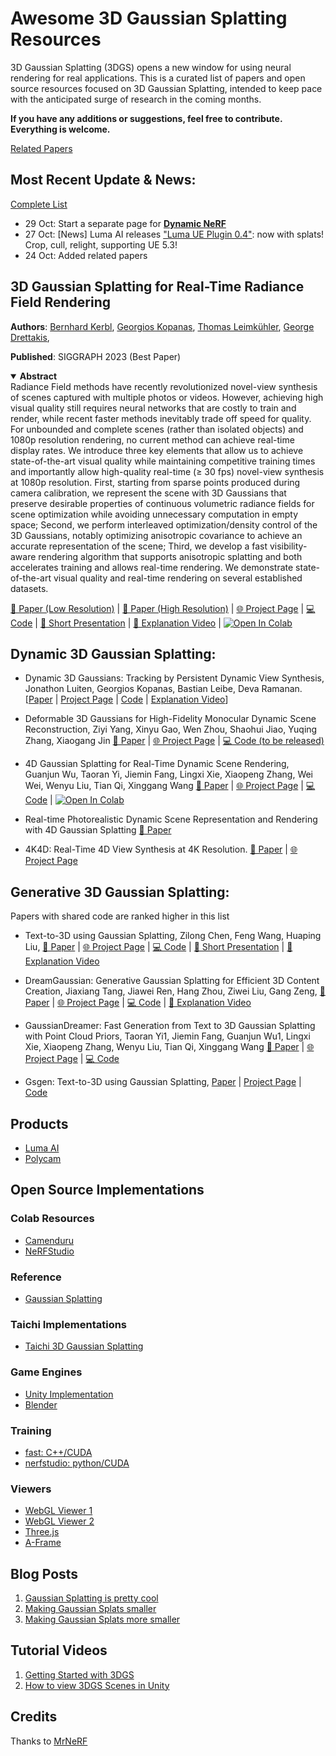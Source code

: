 # Awesome 3D Gaussian Splatting Resources 
3D Gaussian Splatting (3DGS) opens a new window for using neural rendering for real applications. 
This is a curated list of papers and open source resources focused on 3D Gaussian Splatting, intended to keep pace with the anticipated surge of research in the coming months. 

**If you have any additions or suggestions, feel free to contribute. Everything is welcome.**

[Related Papers](./PointCloud.md)
## Most Recent Update & News:
[Complete List](./UpdateLog.md)
- 29 Oct: Start a separate page for [**Dynamic NeRF**](./dynamic)
- 27 Oct: [News] Luma AI releases ["Luma UE Plugin 0.4"](https://twitter.com/LumaLabsAI/status/1717979512313364626): now with splats! Crop, cull, relight, supporting UE 5.3!
- 24 Oct: Added related papers


## 3D Gaussian Splatting for Real-Time Radiance Field Rendering

**Authors**: [Bernhard Kerbl](https://scholar.google.at/citations?user=jeasMB0AAAAJ&hl=en), [Georgios Kopanas](https://scholar.google.com/citations?user=QLWLLHMAAAAJ), [Thomas Leimkühler](https://www-sop.inria.fr/members/Thomas-Sebastian.Leimkuhler/), [George Drettakis](https://scholar.google.fr/citations?user=LGo5J4IAAAAJ&hl=en), 

**Published**: SIGGRAPH 2023 (Best Paper)

<details open>
<summary><b>Abstract</b></summary>
Radiance Field methods have recently revolutionized novel-view synthesis of scenes captured with multiple photos or videos. However, achieving high visual quality still requires neural networks that are costly to train and render, while recent faster methods inevitably trade off speed for quality. For unbounded and complete scenes (rather than isolated objects) and 1080p resolution rendering, no current method can achieve real-time display rates. We introduce three key elements that allow us to achieve state-of-the-art visual quality while maintaining competitive training times and importantly allow high-quality real-time (≥ 30 fps) novel-view synthesis at 1080p resolution. First, starting from sparse points produced during camera calibration, we represent the scene with 3D Gaussians that preserve desirable properties of continuous volumetric radiance fields for scene optimization while avoiding unnecessary computation in empty space; Second, we perform interleaved optimization/density control of the 3D Gaussians, notably optimizing anisotropic covariance to achieve an accurate representation of the
scene; Third, we develop a fast visibility-aware rendering algorithm that supports anisotropic splatting and both accelerates training and allows real-time rendering. We demonstrate state-of-the-art visual quality and real-time rendering on several established datasets.
</details>
  
[📄 Paper (Low Resolution)](https://repo-sam.inria.fr/fungraph/3d-gaussian-splatting/3d_gaussian_splatting_low.pdf) | [📄 Paper (High Resolution)](https://repo-sam.inria.fr/fungraph/3d-gaussian-splatting/3d_gaussian_splatting_high.pdf) | [🌐 Project Page](https://repo-sam.inria.fr/fungraph/3d-gaussian-splatting/) | [💻 Code](https://github.com/graphdeco-inria/gaussian-splatting) | [🎥 Short Presentation](https://youtu.be/T_kXY43VZnk?si=DrkbDFxQAv5scQNT) | [🎥 Explanation Video](https://www.youtube.com/live/xgwvU7S0K-k?si=edF8NkYtsRbgTbKi) | [![Open In Colab](https://colab.research.google.com/assets/colab-badge.svg)](https://colab.research.google.com/github/pdaicode/awesome-3dgs/blob/master/colabs/gaussian_splatting_colab.ipynb)

## Dynamic 3D Gaussian Splatting:
- Dynamic 3D Gaussians: Tracking by Persistent Dynamic View Synthesis, Jonathon Luiten, Georgios Kopanas, Bastian Leibe, Deva Ramanan. 
[[Paper](https://dynamic3dgaussians.github.io/paper.pdf) | [Project Page](https://dynamic3dgaussians.github.io/) | [Code](https://github.com/JonathonLuiten/Dynamic3DGaussians) | [Explanation Video](https://www.youtube.com/live/hDuy1TgD8I4?si=6oGN0IYnPRxOibpg)]

- Deformable 3D Gaussians for High-Fidelity Monocular Dynamic Scene Reconstruction, Ziyi Yang, Xinyu Gao, Wen Zhou, Shaohui Jiao, Yuqing Zhang, Xiaogang Jin 
[📄 Paper](https://arxiv.org/pdf/2309.13101.pdf) | [🌐 Project Page](https://ingra14m.github.io/Deformable-Gaussians/) | [💻 Code (to be released)](https://github.com/ingra14m/Deformable-3D-Gaussians) 

- 4D Gaussian Splatting for Real-Time Dynamic Scene Rendering, Guanjun Wu, Taoran Yi, Jiemin Fang, Lingxi Xie, Xiaopeng Zhang, Wei Wei, Wenyu Liu, Tian Qi, Xinggang Wang
[📄 Paper](https://arxiv.org/pdf/2310.08528.pdf) | [🌐 Project Page](https://guanjunwu.github.io/4dgs/) | [💻 Code](https://github.com/hustvl/4DGaussians) | [![Open In Colab](https://colab.research.google.com/assets/colab-badge.svg)](https://colab.research.google.com/github/pdaicode/awesome-3dgs/blob/master/colabs/4DGaussians.ipynb)
  
- Real-time Photorealistic Dynamic Scene Representation and Rendering with 4D Gaussian Splatting
[📄 Paper](https://arxiv.org/pdf/2310.10642.pdf) 

- 4K4D: Real-Time 4D View Synthesis at 4K Resolution. [📄 Paper](https://drive.google.com/file/d/1Y-C6ASIB8ofvcZkyZ_Vp-a2TtbiPw1Yx/view?usp=sharing) | [🌐 Project Page](https://zju3dv.github.io/4k4d/)

## Generative 3D Gaussian Splatting:
Papers with shared code are ranked higher in this list

- Text-to-3D using Gaussian Splatting, Zilong Chen, Feng Wang, Huaping Liu, [📄 Paper](https://arxiv.org/pdf/2309.16585.pdf) | [🌐 Project Page](https://gsgen3d.github.io/) | [💻 Code](https://github.com/gsgen3d/gsgen) | [🎥 Short Presentation](https://streamable.com/28snte) | [🎥 Explanation Video](https://www.youtube.com/live/l956ye13F8M?si=ZkvFL_lsY5OQUB7e)


- DreamGaussian: Generative Gaussian Splatting for Efficient 3D Content Creation, Jiaxiang Tang, Jiawei Ren, Hang Zhou, Ziwei Liu, Gang Zeng, [📄 Paper](https://arxiv.org/pdf/2309.16653.pdf) | [🌐 Project Page](https://dreamgaussian.github.io/) | [💻 Code](https://github.com/dreamgaussian/dreamgaussian) | [🎥 Explanation Video](https://www.youtube.com/live/l956ye13F8M?si=ZkvFL_lsY5OQUB7e)

- GaussianDreamer: Fast Generation from Text to 3D Gaussian Splatting with Point Cloud Priors, Taoran Yi1, Jiemin Fang, Guanjun Wu1, Lingxi Xie, Xiaopeng Zhang, Wenyu Liu, Tian Qi, Xinggang Wang 
[📄 Paper](https://arxiv.org/pdf/2310.08529.pdf) | [🌐 Project Page](https://taoranyi.com/gaussiandreamer/) | [💻 Code](https://github.com/hustvl/GaussianDreamer) 

- Gsgen: Text-to-3D using Gaussian Splatting, 
[Paper](https://arxiv.org/abs/2309.16585) | [Project Page](https://gsgen3d.github.io/) | [Code](https://github.com/gsgen3d/gsgen) 

## Products
- [Luma AI](https://lumalabs.ai/interactive-scenes)
- [Polycam](https://poly.cam/gaussian-splatting)

## Open Source Implementations 

### Colab Resources
- [Camenduru](https://github.com/camenduru/gaussian-splatting-colab)
- [NeRFStudio](https://github.com/nerfstudio-project/nerfstudio/blob/main/colab/demo.ipynb)

### Reference 
- [Gaussian Splatting](https://github.com/graphdeco-inria/gaussian-splatting)

### Taichi Implementations
- [Taichi 3D Gaussian Splatting](https://github.com/wanmeihuali/taichi_3d_gaussian_splatting)

### Game Engines 
- [Unity Implementation](https://github.com/aras-p/UnityGaussianSplatting)
- [Blender](https://github.com/ReshotAI/gaussian-splatting-blender-addon)

### Training
- [fast: C++/CUDA](https://github.com/MrNeRF/gaussian-splatting-cuda)
- [nerfstudio: python/CUDA](https://github.com/nerfstudio-project/gsplat)

### Viewers 
- [WebGL Viewer 1](https://github.com/antimatter15/splat)
- [WebGL Viewer 2](https://github.com/cvlab-epfl/gaussian-splatting-web)
- [Three.js](https://github.com/mkkellogg/GaussianSplats3D)
- [A-Frame](https://github.com/quadjr/aframe-gaussian-splatting)

## Blog Posts

1. [Gaussian Splatting is pretty cool](https://aras-p.info/blog/2023/09/05/Gaussian-Splatting-is-pretty-cool/)
2. [Making Gaussian Splats smaller](https://aras-p.info/blog/2023/09/13/Making-Gaussian-Splats-smaller/)
3. [Making Gaussian Splats more smaller](https://aras-p.info/blog/2023/09/27/Making-Gaussian-Splats-more-smaller/)

## Tutorial Videos

1. [Getting Started with 3DGS](https://youtu.be/UXtuigy_wYc?si=j1vfORNspcocSH-b)
2. [How to view 3DGS Scenes in Unity](https://youtu.be/5_GaPYBHqOo?si=6u9j1HqXwF_5WSUL)

## Credits

Thanks to [MrNeRF](https://github.com/MrNeRF/awesome-3D-gaussian-splatting/tree/main)